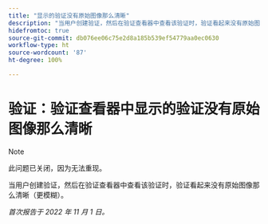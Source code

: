 ```yaml
---
title: "显示的验证没有原始图像那么清晰"
description: "当用户创建验证，然后在验证查看器中查看该验证时，验证看起来没有原始图像那么清晰（更模糊）。"
hidefromtoc: true
source-git-commit: db076ee06c75e2d8a185b539ef54779aa0ec0630
workflow-type: ht
source-wordcount: '87'
ht-degree: 100%

---
```



# 验证：验证查看器中显示的验证没有原始图像那么清晰

<!--This is on both the WF and WFP TOCs-->

>[!NOTE]
>
>此问题已关闭，因为无法重现。

当用户创建验证，然后在验证查看器中查看该验证时，验证看起来没有原始图像那么清晰（更模糊）。

_首次报告于 2022 年 11 月 1 日。_

